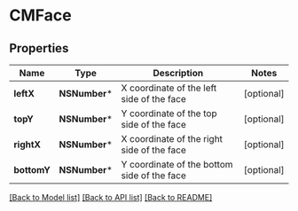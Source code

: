 # CMFace

## Properties
Name | Type | Description | Notes
------------ | ------------- | ------------- | -------------
**leftX** | **NSNumber*** | X coordinate of the left side of the face | [optional] 
**topY** | **NSNumber*** | Y coordinate of the top side of the face | [optional] 
**rightX** | **NSNumber*** | X coordinate of the right side of the face | [optional] 
**bottomY** | **NSNumber*** | Y coordinate of the bottom side of the face | [optional] 

[[Back to Model list]](../README.md#documentation-for-models) [[Back to API list]](../README.md#documentation-for-api-endpoints) [[Back to README]](../README.md)


